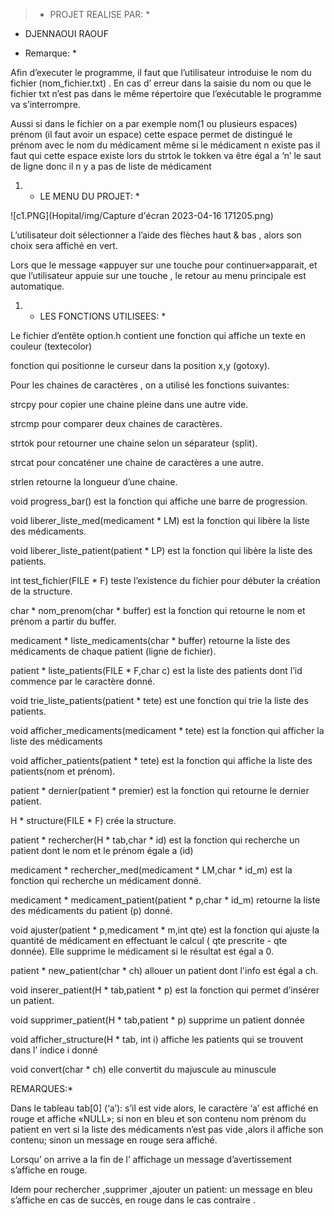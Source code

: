 >* PROJET REALISE PAR: * 

- DJENNAOUI RAOUF 

 * Remarque: * 

Afin d’executer le programme, il faut que l’utilisateur introduise le nom du fichier (nom_fichier.txt) . En cas d’ erreur dans la saisie du  nom ou  que le fichier txt  n’est pas dans le même répertoire que l’exécutable le programme va s’interrompre.

Aussi  si dans le fichier on a par exemple  nom(1 ou plusieurs espaces) prénom (il faut avoir un espace) cette espace permet de distingué le prénom avec le nom du médicament même si le médicament n existe pas il faut qui cette espace  existe lors du strtok le tokken va être égal a ‘n’ le saut de ligne donc il n y a pas de liste de médicament

1.  * LE MENU DU PROJET: * 

![c1.PNG](Hopital/img/Capture d'écran 2023-04-16 171205.png)

L’utilisateur doit sélectionner a l’aide des flèches haut & bas , alors son choix sera affiché en vert.

Lors que le message «appuyer sur une touche  pour continuer»apparait, et que l’utilisateur appuie sur une  touche ,  le retour au menu principale est automatique.

1.  * LES FONCTIONS  UTILISEES: * 

Le fichier d’entête option.h  contient  une fonction qui affiche un texte en couleur (textecolor)

fonction qui positionne le curseur dans la position x,y (gotoxy).

Pour les chaines de caractères ,  on a utilisé les fonctions suivantes:

strcpy  pour copier une chaine pleine dans une autre vide.

strcmp  pour comparer deux chaines de caractères.

strtok   pour retourner une chaine selon un séparateur (split).

strcat    pour concaténer  une chaine de caractères a une autre.

strlen 	retourne la longueur d’une chaine.

void progress_bar() est la fonction qui affiche une barre de progression.

void liberer_liste_med(medicament  * LM)  est la fonction  qui libère la liste des médicaments.

void liberer_liste_patient(patient * LP)  est la fonction qui libère la liste des patients.

int test_fichier(FILE * F)    teste l’existence du fichier pour débuter la création de la structure.

char *  nom_prenom(char * buffer)  est la fonction qui retourne le nom et prénom a partir du buffer.

medicament *  liste_medicaments(char * buffer)  retourne la liste des médicaments de chaque patient (ligne de fichier).

patient * liste_patients(FILE * F,char c)  est la liste des patients dont l’id commence par le caractère donné.

void trie_liste_patients(patient * tete)   est une fonction qui trie la liste des patients.

void afficher_medicaments(medicament * tete) est la fonction qui afficher la liste des médicaments

void afficher_patients(patient * tete) est la fonction qui affiche la liste des patients(nom et prénom).

patient * dernier(patient * premier)  est la fonction qui retourne le dernier patient.

H * structure(FILE * F)   crée la structure.

patient * rechercher(H * tab,char * id)   est la fonction qui recherche un patient dont le nom et le prénom égale a (id)

medicament * rechercher_med(medicament * LM,char * id_m) est la fonction qui recherche un médicament donné.

medicament *  medicament_patient(patient * p,char * id_m) retourne la liste des médicaments du patient (p) donné.

void ajuster(patient * p,medicament * m,int qte)  est la fonction qui ajuste la quantité de médicament en effectuant le calcul ( qte prescrite  - qte donnée). Elle supprime le médicament si le  résultat est égal a 0.

patient * new_patient(char * ch)    allouer un patient dont l'info est égal a ch.

void inserer_patient(H * tab,patient * p)   est la fonction qui permet d’insérer un patient.

void supprimer_patient(H * tab,patient * p)   supprime un patient donnée

void afficher_structure(H * tab, int i)   affiche les patients qui se trouvent dans l’ indice i donné

void convert(char * ch)  elle convertit du majuscule au minuscule






REMARQUES:* 

Dans le tableau  tab[0]  (‘a’): s’il est vide alors, le caractère ‘a’ est affiché en rouge et affiche «NULL»; si non en bleu et son contenu  nom prénom du patient en vert si la liste des médicaments   n’est pas vide ,alors il affiche son contenu; sinon un message en rouge sera affiché.

Lorsqu’ on arrive a  la fin de l’ affichage un message d’avertissement  s’affiche en rouge.

Idem pour rechercher  ,supprimer ,ajouter un patient: un message en bleu s’affiche  en cas de succès, en rouge dans le cas contraire . 
